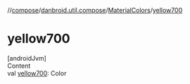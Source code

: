 //[compose](../../../index.md)/[danbroid.util.compose](../index.md)/[MaterialColors](index.md)/[yellow700](yellow700.md)



# yellow700  
[androidJvm]  
Content  
val [yellow700](yellow700.md): Color  



